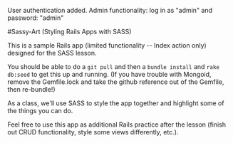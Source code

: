 User authentication added.
Admin functionality: log in as "admin" and password: "admin"


#Sassy-Art (Styling Rails Apps with SASS)

This is a sample Rails app (limited functionality -- Index action only) designed for the SASS lesson. 

You should be able to do a ```git pull``` and then a ```bundle install``` and ```rake db:seed``` to get this up and running. (If you have trouble with Mongoid, remove the Gemfile.lock and take the github reference out of the Gemfile, then re-bundle!)

As a class, we'll use SASS to style the app together and highlight some of the things you can do.

Feel free to use this app as additional Rails practice after the lesson (finish out CRUD functionality, style some views differently, etc.).
